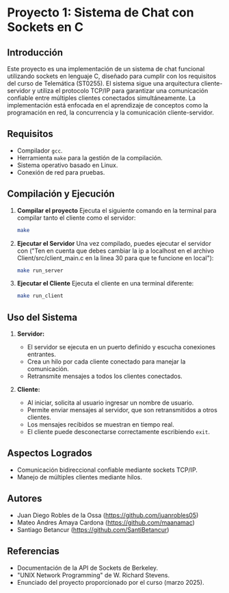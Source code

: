 # Proyecto 1: Sistema de Chat con Sockets en C

## Introducción
Este proyecto es una implementación de un sistema de chat funcional utilizando sockets en lenguaje C, diseñado para cumplir con los requisitos del curso de Telemática (ST0255). El sistema sigue una arquitectura cliente-servidor y utiliza el protocolo TCP/IP para garantizar una comunicación confiable entre múltiples clientes conectados simultáneamente. La implementación está enfocada en el aprendizaje de conceptos como la programación en red, la concurrencia y la comunicación cliente-servidor.

## Requisitos
- Compilador `gcc`.
- Herramienta `make` para la gestión de la compilación.
- Sistema operativo basado en Linux.
- Conexión de red para pruebas.

## Compilación y Ejecución

1. **Compilar el proyecto**
   Ejecuta el siguiente comando en la terminal para compilar tanto el cliente como el servidor:
   ```bash
   make
   ```

2. **Ejecutar el Servidor**
   Una vez compilado, puedes ejecutar el servidor con ("Ten en cuenta que debes cambiar la ip a localhost en el archivo Client/src/client_main.c en la linea 30 para que te funcione en local"):
   ```bash
   make run_server
   ```

3. **Ejecutar el Cliente**
   Ejecuta el cliente en una terminal diferente:
   ```bash
   make run_client
   ```

## Uso del Sistema

1. **Servidor:**
   - El servidor se ejecuta en un puerto definido y escucha conexiones entrantes.
   - Crea un hilo por cada cliente conectado para manejar la comunicación.
   - Retransmite mensajes a todos los clientes conectados.

2. **Cliente:**
   - Al iniciar, solicita al usuario ingresar un nombre de usuario.
   - Permite enviar mensajes al servidor, que son retransmitidos a otros clientes.
   - Los mensajes recibidos se muestran en tiempo real.
   - El cliente puede desconectarse correctamente escribiendo `exit`.

## Aspectos Logrados
- Comunicación bidireccional confiable mediante sockets TCP/IP.
- Manejo de múltiples clientes mediante hilos.

## Autores
- Juan Diego Robles de la Ossa (https://github.com/juanrobles05)
- Mateo Andres Amaya Cardona (https://github.com/maanamac)
- Santiago Betancur (https://github.com/SantiBetancur)

## Referencias
- Documentación de la API de Sockets de Berkeley.
- "UNIX Network Programming" de W. Richard Stevens.
- Enunciado del proyecto proporcionado por el curso (marzo 2025).